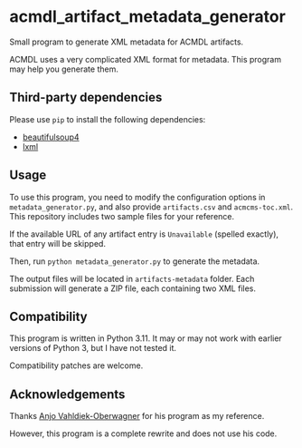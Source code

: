 # acmdl_artifact_metadata_generator

Small program to generate XML metadata for ACMDL artifacts.

ACMDL uses a very complicated XML format for metadata. This program may help you generate them.

## Third-party dependencies

Please use `pip` to install the following dependencies:
* [beautifulsoup4](https://pypi.org/project/beautifulsoup4/)
* [lxml](https://pypi.org/project/lxml/)

## Usage

To use this program, you need to modify the configuration options in `metadata_generator.py`, and also provide `artifacts.csv` and `acmcms-toc.xml`. This repository includes two sample files for your reference.

If the available URL of any artifact entry is `Unavailable` (spelled exactly), that entry will be skipped.

Then, run `python metadata_generator.py` to generate the metadata.

The output files will be located in `artifacts-metadata` folder. Each submission will generate a ZIP file, each containing two XML files.

## Compatibility

This program is written in Python 3.11. It may or may not work with earlier versions of Python 3, but I have not tested it.

Compatibility patches are welcome.

## Acknowledgements

Thanks [Anjo Vahldiek-Oberwagner](https://github.com/vahldiek/acmdl_artifact_metadata) for his program as my reference.

However, this program is a complete rewrite and does not use his code.
